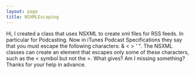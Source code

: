 ```yaml
---
layout: page
title: NSXMLEscaping
---
```


Hi,
I created a class that uses NSXML to create xml files for RSS feeds. In particular for Podcasting. Now in iTunes Podcast Specifications they say that you must escape the following characters: & < > ' ". The NSXML classes can create an element that escapes only some of these characters, such as the < symbol but not the >. What gives? Am I missing something? Thanks for your help in advance.


